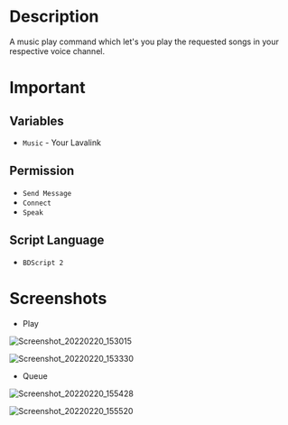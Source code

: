 # Description
A music play command which let's you play the requested songs  in your respective voice channel.

# Important

## Variables

- ` Music ` - Your Lavalink

## Permission
- ` Send Message `
- ` Connect `
- ` Speak `

## Script Language
- ` BDScript 2 `

# Screenshots
- Play

![Screenshot_20220220_153015](https://user-images.githubusercontent.com/95774950/154838177-99c8af23-525d-4d67-ad30-3a6563443ac6.png)

![Screenshot_20220220_153330](https://user-images.githubusercontent.com/95774950/154838155-4cfff9aa-8d9d-42dd-9029-1a67d62ef1b1.png)

- Queue

![Screenshot_20220220_155428](https://user-images.githubusercontent.com/95774950/154838279-9838db50-484a-42d5-850c-35a12ba3ae7a.png)

![Screenshot_20220220_155520](https://user-images.githubusercontent.com/95774950/154838293-0428ab36-82a1-4120-a3dd-964e42fb6bac.png)

